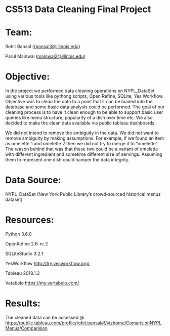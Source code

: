 # CS513 Data Cleaning Final Project

# Team: 

Rohit Bansal (rbansal3@illinois.edu) 

Parul Mainwal (mainwal2@illinois.edu)


# Objective:

In the project we performed data cleaning operations on NYPL_DataSet using various tools like pythong scripts, Open Refine, SQLite, Yes Workflow. Objective was to clean the data to a point that it can be loaded into the database and some basic data analysis could be performed. The goal of our cleaning process is to have it clean enough to be able to support basic user queries like menu structure, popularity of a dish over time etc. We also decided to make the clean data available via public tableau dashboards.


We did not intend to remove the ambiguity in the data. We did not want to remove ambiguity by making assumptions. For example, if we found an item as omelette 1 and omelette 2 then we did not try to merge it to “omelette”. The reason behind that was that these two could be a variant of omelette with different ingredient and sometime different size of servings.  Assuming them to represent one dish could hamper the data integrity.

# Data Source: 

NYPL_DataSet (New York Public Library’s crowd-sourced historical menus dataset)

# Resources:

Python	3.6.0	

OpenRefine	2.6-rc.2

SQLiteStudio	3.2.1	

YesWorkflow	http://try.yesworkflow.org/

Tableau	2018.1.2	

Vetabelo 	https://my.vertabelo.com/

# Results:

The cleaned data can be accessed @ 
https://public.tableau.com/profile/rohit.bansal#!/vizhome/ComarisionNYPLMenus/Comparision

